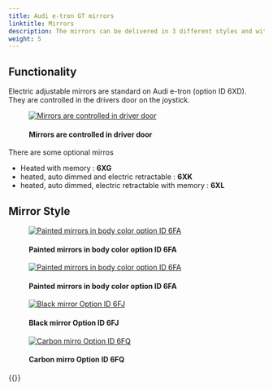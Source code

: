 ```yaml
---
title: Audi e-tron GT mirrors
linktitle: Mirrors
description: The mirrors can be delivered in 3 different styles and with different functionality.
weight: 5
---
```

<!-- markdownlint-disable MD033 -->

## Functionality

Electric adjustable mirrors are standard on Audi e-tron (option ID 6XD). They are controlled in the drivers door on the joystick.

<figure>
    <a href="https://media.electrichasgoneaudi.net/multimedia/models/e-tron-gt/exterior/mirrors/control.jpg">
        <img src="https://media.electrichasgoneaudi.net/multimedia/models/e-tron-gt/exterior/mirrors/controls.jpg" alt="Mirrors are controlled in driver door" title="Mirrors are controlled in driver door">
    </a>
    <figcaption><h4>Mirrors are controlled in driver door</h4></figcaption>
</figure>

There are some optional mirros

- Heated with memory : **6XG**
- heated, auto dimmed and electric retractable : **6XK**
- heated, auto dimmed, electric retractable with memory : **6XL**


## Mirror Style

<figure>
    <a href="https://media.electrichasgoneaudi.net/multimedia/models/e-tron-gt/exterior/mirrors/mirror_painted_1.jpg">
        <img src="https://media.electrichasgoneaudi.net/multimedia/models/e-tron-gt/exterior/mirrors/mirror_painted_1s.jpg" alt="Painted mirrors in body color option ID 6FA" title="Painted mirrors in body color option ID 6FA">
    </a>
    <figcaption><h4>Painted mirrors in body color option ID 6FA</h4></figcaption>
</figure>

<figure>
    <a href="https://media.electrichasgoneaudi.net/multimedia/models/e-tron-gt/exterior/mirrors/mirror_painted_2.jpg">
        <img src="https://media.electrichasgoneaudi.net/multimedia/models/e-tron-gt/exterior/mirrors/mirror_painted_2s.jpg" alt="Painted mirrors in body color option ID 6FA" title="Painted mirrors in body color option ID 6FA">
    </a>
    <figcaption><h4>Painted mirrors in body color option ID 6FA</h4></figcaption>
</figure>

<figure>
    <a href="https://media.electrichasgoneaudi.net/multimedia/models/e-tron-gt/exterior/mirrors/mirror_black.jpg">
        <img src="https://media.electrichasgoneaudi.net/multimedia/models/e-tron-gt/exterior/mirrors/mirror_blacks.jpg" alt="Black mirror Option ID 6FJ" title="Black mirror Option ID 6FJ">
    </a>
    <figcaption><h4>Black mirror Option ID 6FJ</h4></figcaption>
</figure>

<figure>
    <a href="https://media.electrichasgoneaudi.net/multimedia/models/e-tron-gt/exterior/mirrors/mirror_carbon.jpg">
        <img src="https://media.electrichasgoneaudi.net/multimedia/models/e-tron-gt/exterior/mirrors/mirror_carbons.jpg" alt="Carbon mirro Option ID 6FQ" title="Carbon mirro Option ID 6FQ">
    </a>
    <figcaption><h4>Carbon mirro Option ID 6FQ</h4></figcaption>
</figure>

{{<children description="true" />}}

